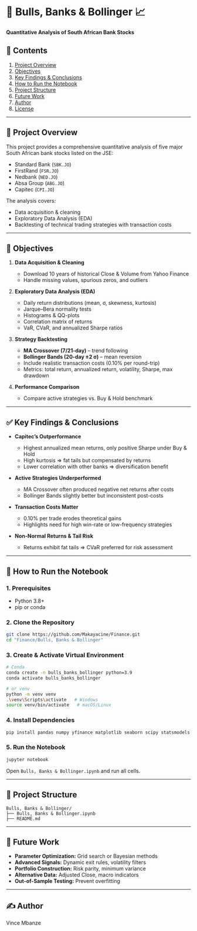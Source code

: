 
# 🐂 Bulls, Banks & Bollinger 📈  
**Quantitative Analysis of South African Bank Stocks**



## 🔗 Contents  
1. [Project Overview](#project-overview)  
2. [Objectives](#objectives)  
3. [Key Findings & Conclusions](#key-findings--conclusions)  
4. [How to Run the Notebook](#how-to-run-the-notebook)  
5. [Project Structure](#project-structure)  
6. [Future Work](#future-work)  
7. [Author](#author)  
8. [License](#license)  

---

## 📝 Project Overview  
This project provides a comprehensive quantitative analysis of five major South African bank stocks listed on the JSE:  
- Standard Bank (`SBK.JO`)  
- FirstRand (`FSR.JO`)  
- Nedbank (`NED.JO`)  
- Absa Group (`ABG.JO`)  
- Capitec (`CPI.JO`)  

The analysis covers:  
- Data acquisition & cleaning  
- Exploratory Data Analysis (EDA)  
- Backtesting of technical trading strategies with transaction costs  

---

## 🎯 Objectives  

1. **Data Acquisition & Cleaning**  
   - Download 10 years of historical Close & Volume from Yahoo Finance  
   - Handle missing values, spurious zeros, and outliers  

2. **Exploratory Data Analysis (EDA)**  
   - Daily return distributions (mean, σ, skewness, kurtosis)  
   - Jarque–Bera normality tests  
   - Histograms & QQ-plots  
   - Correlation matrix of returns  
   - VaR, CVaR, and annualized Sharpe ratios  

3. **Strategy Backtesting**  
   - **MA Crossover (7/21-day)** – trend following  
   - **Bollinger Bands (20-day ±2 σ)** – mean reversion  
   - Include realistic transaction costs (0.10% per round-trip)  
   - Metrics: total return, annualized return, volatility, Sharpe, max drawdown  

4. **Performance Comparison**  
   - Compare active strategies vs. Buy & Hold benchmark  

---

## ✅ Key Findings & Conclusions  

- **Capitec’s Outperformance**  
  - Highest annualized mean returns, only positive Sharpe under Buy & Hold  
  - High kurtosis ⇒ fat tails but compensated by returns  
  - Lower correlation with other banks ⇒ diversification benefit  

- **Active Strategies Underperformed**  
  - MA Crossover often produced negative net returns after costs  
  - Bollinger Bands slightly better but inconsistent post-costs  

- **Transaction Costs Matter**  
  - 0.10% per trade erodes theoretical gains  
  - Highlights need for high win-rate or low-frequency strategies  

- **Non-Normal Returns & Tail Risk**  
  - Returns exhibit fat tails ⇒ CVaR preferred for risk assessment  

---

## 🚀 How to Run the Notebook  

### 1. Prerequisites  
- Python 3.8+  
- pip or conda  

### 2. Clone the Repository  
```bash
git clone https://github.com/Makayacine/Finance.git
cd "Finance/Bulls, Banks & Bollinger"
````

### 3. Create & Activate Virtual Environment

```bash
# Conda
conda create -n bulls_banks_bollinger python=3.9
conda activate bulls_banks_bollinger

# or venv
python -m venv venv
.\venv\Scripts\activate   # Windows
source venv/bin/activate   # macOS/Linux
```

### 4. Install Dependencies

```bash
pip install pandas numpy yfinance matplotlib seaborn scipy statsmodels tabulate
```

### 5. Run the Notebook

```bash
jupyter notebook
```

Open `Bulls, Banks & Bollinger.ipynb` and run all cells.

---

## 📁 Project Structure

```
Bulls, Banks & Bollinger/  
├── Bulls, Banks & Bollinger.ipynb  
├── README.md  
```

---

## 🔭 Future Work

* **Parameter Optimization:** Grid search or Bayesian methods
* **Advanced Signals:** Dynamic exit rules, volatility filters
* **Portfolio Construction:** Risk parity, minimum variance
* **Alternative Data:** Adjusted Close, macro indicators
* **Out-of-Sample Testing:** Prevent overfitting

---

## ✍️ Author

Vince Mbanze

